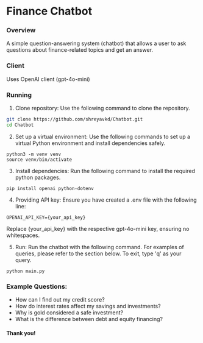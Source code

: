# Finance Chatbot

### Overview
A simple question-answering system (chatbot) that allows a user to ask questions about finance-related topics and get an answer.

### Client
Uses OpenAI client (gpt-4o-mini)

### Running
1. Clone repository:
Use the following command to clone the repository.

```bash
git clone https://github.com/shreyavkd/Chatbot.git
cd Chatbot
```

2. Set up a virtual environment:
Use the following commands to set up a virtual Python environment and install dependencies safely.

```
python3 -m venv venv
source venv/bin/activate
```

3. Install dependencies:
Run the following command to install the required python packages.

```
pip install openai python-dotenv
```

4. Providing API key:
Ensure you have created a .env file with the following line:

```
OPENAI_API_KEY={your_api_key}
```

Replace {your_api_key} with the respective gpt-4o-mini key, ensuring no whitespaces.

5. Run:
Run the chatbot with the following command. For examples of queries, please refer to the section below. To exit, type 'q' as your query.

```
python main.py
```

### Example Questions:
- How can I find out my credit score?
- How do interest rates affect my savings and investments?
- Why is gold considered a safe investment?
- What is the difference between debt and equity financing?

#### Thank you!